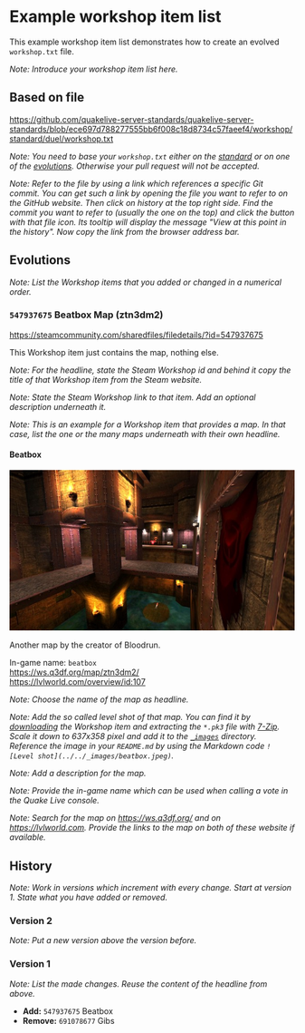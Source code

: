 # Example workshop item list

This example workshop item list demonstrates how to create an evolved `workshop.txt` file.

*Note: Introduce your workshop item list here.*

## Based on file

https://github.com/quakelive-server-standards/quakelive-server-standards/blob/ece697d788277555bb6f008c18d8734c57faeef4/workshop/standard/duel/workshop.txt

*Note: You need to base your `workshop.txt` either on the [standard](https://github.com/quakelive-server-standards/quakelive-server-standards/tree/master/workshop/standard) or on one of the [evolutions](https://github.com/quakelive-server-standards/quakelive-server-standards/tree/master/workshop/evolved). Otherwise your pull request will not be accepted.*

*Note: Refer to the file by using a link which references a specific Git commit. You can get such a link by opening the file you want to refer to on the GitHub website. Then click on history at the top right side. Find the commit you want to refer to (usually the one on the top) and click the button with that file icon. Its tooltip will display the message "View at this point in the history". Now copy the link from the browser address bar.*

## Evolutions

*Note: List the Workshop items that you added or changed in a numerical order.*

### `547937675` Beatbox Map (ztn3dm2)

https://steamcommunity.com/sharedfiles/filedetails/?id=547937675  

This Workshop item just contains the map, nothing else.

*Note: For the headline, state the Steam Workshop id and behind it copy the title of that Workshop item from the Steam website.*

*Note: State the Steam Workshop link to that item. Add an optional description underneath it.*

*Note: This is an example for a Workshop item that provides a map. In that case, list the one or the many maps underneath with their own headline.*

#### Beatbox

![Level shot](../../_images/beatbox.jpg)

Another map by the creator of Bloodrun.

In-game name: `beatbox`  
https://ws.q3df.org/map/ztn3dm2/  
https://lvlworld.com/overview/id:107  

*Note: Choose the name of the map as headline.*

*Note: Add the so called level shot of that map. You can find it by [downloading](https://github.com/quakelive-server-standards/quakelive-server-standards/tree/master/workshop#download-a-workshop-item) the Workshop item and extracting the `*.pk3` file with [7-Zip](https://www.7-zip.org). Scale it down to 637x358 pixel and add it to the [`_images`](https://github.com/quakelive-server-standards/quakelive-server-standards/tree/master/workshop/_images) directory. Reference the image in your `README.md` by using the Markdown code `![Level shot](../../_images/beatbox.jpeg)`.*

*Note: Add a description for the map.*

*Note: Provide the in-game name which can be used when calling a vote in the Quake Live console.*

*Note: Search for the map on https://ws.q3df.org/ and on https://lvlworld.com. Provide the links to the map on both of these website if available.*

## History

*Note: Work in versions which increment with every change. Start at version 1. State what you have added or removed.*

### Version 2

*Note: Put a new version above the version before.*

### Version 1

*Note: List the made changes. Reuse the content of the headline from above.*

- **Add:** `547937675` Beatbox
- **Remove:** `691078677` Gibs
